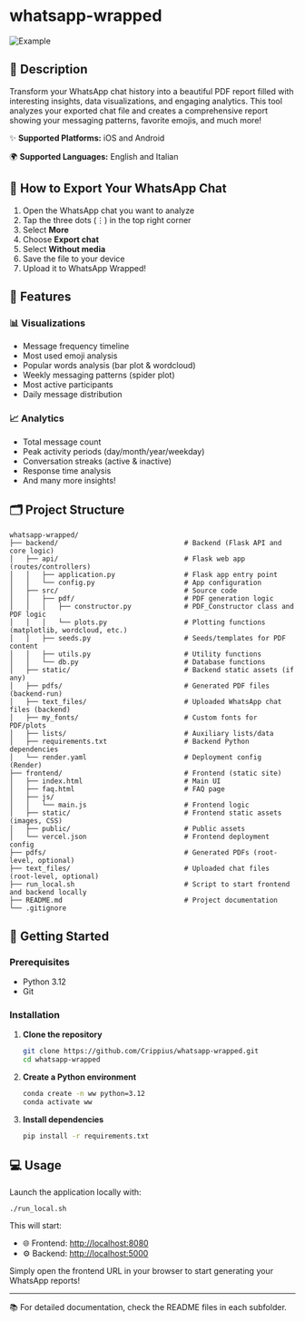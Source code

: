 # whatsapp-wrapped

![Example](https://imgur.com/pVzVEwE.png)

## 📝 Description
Transform your WhatsApp chat history into a beautiful PDF report filled with interesting insights, data visualizations, and engaging analytics. This tool analyzes your exported chat file and creates a comprehensive report showing your messaging patterns, favorite emojis, and much more!

✨ **Supported Platforms:** iOS and Android

🌍 **Supported Languages:** English and Italian

## 📱 How to Export Your WhatsApp Chat
1. Open the WhatsApp chat you want to analyze
2. Tap the three dots (⋮) in the top right corner
3. Select **More**
4. Choose **Export chat**
5. Select **Without media**
6. Save the file to your device
7. Upload it to WhatsApp Wrapped!

## 🎨 Features

### 📊 Visualizations
- Message frequency timeline
- Most used emoji analysis
- Popular words analysis (bar plot & wordcloud)
- Weekly messaging patterns (spider plot)
- Most active participants
- Daily message distribution

### 📈 Analytics
- Total message count
- Peak activity periods (day/month/year/weekday)
- Conversation streaks (active & inactive)
- Response time analysis
- And many more insights!


## 🗂️ Project Structure

```
whatsapp-wrapped/
├── backend/                               # Backend (Flask API and core logic)
│   ├── api/                               # Flask web app (routes/controllers)
│   │   ├── application.py                 # Flask app entry point
│   │   └── config.py                      # App configuration
│   ├── src/                               # Source code
│   │   ├── pdf/                           # PDF generation logic
│   │   │   ├── constructor.py             # PDF_Constructor class and PDF logic
│   │   │   └── plots.py                   # Plotting functions (matplotlib, wordcloud, etc.)
│   │   ├── seeds.py                       # Seeds/templates for PDF content
│   │   ├── utils.py                       # Utility functions
│   │   └── db.py                          # Database functions
│   ├── static/                            # Backend static assets (if any)
│   ├── pdfs/                              # Generated PDF files (backend-run)
│   ├── text_files/                        # Uploaded WhatsApp chat files (backend)
│   ├── my_fonts/                          # Custom fonts for PDF/plots
│   ├── lists/                             # Auxiliary lists/data
│   ├── requirements.txt                   # Backend Python dependencies
│   └── render.yaml                        # Deployment config (Render)
├── frontend/                              # Frontend (static site)
│   ├── index.html                         # Main UI
│   ├── faq.html                           # FAQ page
│   ├── js/
│   │   └── main.js                        # Frontend logic
│   ├── static/                            # Frontend static assets (images, CSS)
│   ├── public/                            # Public assets
│   └── vercel.json                        # Frontend deployment config
├── pdfs/                                  # Generated PDFs (root-level, optional)
├── text_files/                            # Uploaded chat files (root-level, optional)
├── run_local.sh                           # Script to start frontend and backend locally
├── README.md                              # Project documentation
└── .gitignore
```

## 🚀 Getting Started

### Prerequisites
- Python 3.12
- Git

### Installation

1. **Clone the repository**
   ```bash
   git clone https://github.com/Crippius/whatsapp-wrapped.git
   cd whatsapp-wrapped
   ```

2. **Create a Python environment**
   ```bash
   conda create -n ww python=3.12
   conda activate ww
   ```

3. **Install dependencies**
   ```bash
   pip install -r requirements.txt
   ```

## 💻 Usage

Launch the application locally with:
```bash
./run_local.sh
```

This will start:
- 🌐 Frontend: [http://localhost:8080](http://localhost:8080)
- ⚙️ Backend: [http://localhost:5000](http://localhost:5000)

Simply open the frontend URL in your browser to start generating your WhatsApp reports!

---

📚 For detailed documentation, check the README files in each subfolder.
